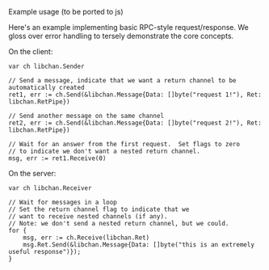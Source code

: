 Example usage (to be ported to js)

Here's an example implementing basic RPC-style request/response. We gloss over error handling to tersely demonstrate the core concepts.

On the client:

    var ch libchan.Sender
    
    // Send a message, indicate that we want a return channel to be automatically created
    ret1, err := ch.Send(&libchan.Message{Data: []byte("request 1!"), Ret: libchan.RetPipe})
    
    // Send another message on the same channel
    ret2, err := ch.Send(&libchan.Message{Data: []byte("request 2!"), Ret: libchan.RetPipe})
    
    // Wait for an answer from the first request.  Set flags to zero
    // to indicate we don't want a nested return channel.
    msg, err := ret1.Receive(0)
    
    
On the server:

    var ch libchan.Receiver
    
    // Wait for messages in a loop
    // Set the return channel flag to indicate that we
    // want to receive nested channels (if any).
    // Note: we don't send a nested return channel, but we could.
    for {
        msg, err := ch.Receive(libchan.Ret)
        msg.Ret.Send(&libchan.Message{Data: []byte("this is an extremely useful response")});
    }
